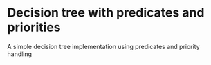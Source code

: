 # Decision tree with predicates and priorities
A simple decision tree implementation using predicates and priority handling
